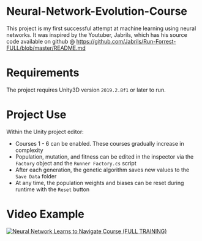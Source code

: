 # Neural-Network-Evolution-Course
This project is my first successful attempt at machine learning using neural networks. It was inspired by the Youtuber, Jabrils, which has his source code available on github @ https://github.com/Jabrils/Run-Forrest-FULL/blob/master/README.md

# Requirements
The project requires Unity3D version ``2019.2.8f1`` or later to run.

# Project Use
Within the Unity project editor:
- Courses 1 - 6 can be enabled. These courses gradually increase in complexity
- Population, mutation, and fitness can be edited in the inspector via the ``Factory`` object and the ``Runner Factory.cs`` script
- After each generation, the genetic algorithm saves new values to the ``Save Data`` folder
- At any time, the population weights and biases can be reset during runtime with the ``Reset`` button

# Video Example
[![Neural Network Learns to Navigate Course (FULL TRAINING)](https://img.youtube.com/vi/KI4Ka9GM9c8/0.jpg)](https://www.youtube.com/watch?v=KI4Ka9GM9c8)
